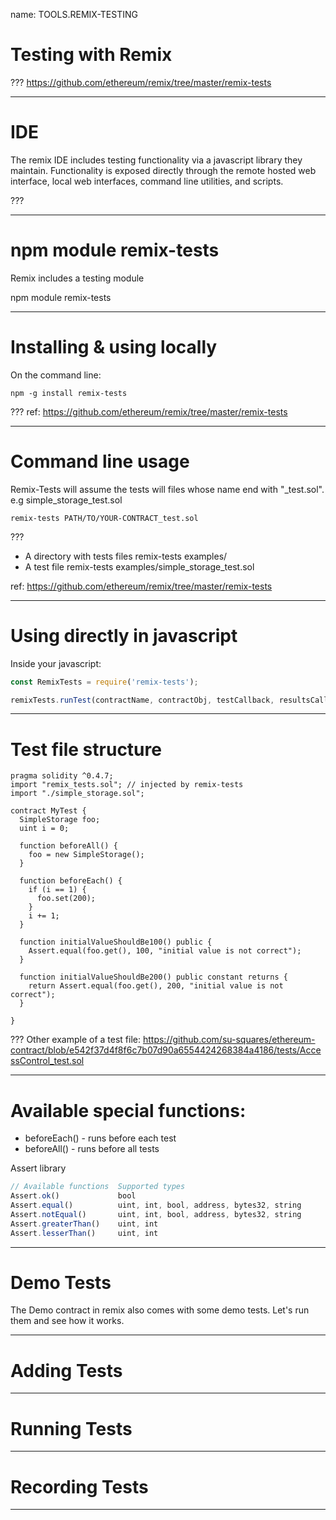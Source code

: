 name: TOOLS.REMIX-TESTING
# Testing with Remix

???
https://github.com/ethereum/remix/tree/master/remix-tests

---
# IDE

The remix IDE includes testing functionality via a javascript library they maintain.
Functionality is exposed directly through the remote hosted web interface, local web interfaces, command line utilities, and scripts.

???

---
# npm module remix-tests

Remix includes a testing module

npm module remix-tests

---
# Installing & using locally
On the command line:
```shell
npm -g install remix-tests
```

???
ref: https://github.com/ethereum/remix/tree/master/remix-tests

---
# Command line usage

Remix-Tests will assume the tests will files whose name end with "_test.sol". e.g simple_storage_test.sol

```shell
remix-tests PATH/TO/YOUR-CONTRACT_test.sol
```

???
* A directory with tests files remix-tests examples/
* A test file remix-tests examples/simple_storage_test.sol

ref: https://github.com/ethereum/remix/tree/master/remix-tests

---
# Using directly in javascript
Inside your javascript:
```javascript
const RemixTests = require('remix-tests');

remixTests.runTest(contractName, contractObj, testCallback, resultsCallback)
```

---
# Test file structure

```solidity
pragma solidity ^0.4.7;
import "remix_tests.sol"; // injected by remix-tests
import "./simple_storage.sol";

contract MyTest {
  SimpleStorage foo;
  uint i = 0;

  function beforeAll() {
    foo = new SimpleStorage();
  }

  function beforeEach() {
    if (i == 1) {
      foo.set(200);
    }
    i += 1;
  }

  function initialValueShouldBe100() public {
    Assert.equal(foo.get(), 100, "initial value is not correct");
  }

  function initialValueShouldBe200() public constant returns {
    return Assert.equal(foo.get(), 200, "initial value is not correct");
  }

}
```

???
Other example of a test file: https://github.com/su-squares/ethereum-contract/blob/e542f37d4f8f6c7b07d90a6554424268384a4186/tests/AccessControl_test.sol

---
# Available special functions:

* beforeEach() - runs before each test
* beforeAll() - runs before all tests

Assert library
```javascript
// Available functions 	Supported types
Assert.ok() 	        bool
Assert.equal() 	        uint, int, bool, address, bytes32, string
Assert.notEqual() 	    uint, int, bool, address, bytes32, string
Assert.greaterThan() 	uint, int
Assert.lesserThan() 	uint, int
```

---
# Demo Tests

The Demo contract in remix also comes with some demo tests. Let's run them and see how it works.

---
# Adding Tests

---
# Running Tests

---
# Recording Tests

---

